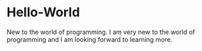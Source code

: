 # Hello-World
New to the world of programming. 
I am very new to the world of programming and I am looking forward to learning more.
